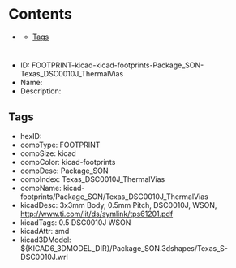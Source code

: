 



Contents
========

* [](#)
	* [Tags](#tags)

# 

- ID: FOOTPRINT-kicad-kicad-footprints-Package_SON-Texas_DSC0010J_ThermalVias
- Name: 
- Description: 

## Tags

- hexID: 
- oompType: FOOTPRINT
- oompSize: kicad
- oompColor: kicad-footprints
- oompDesc: Package_SON
- oompIndex: Texas_DSC0010J_ThermalVias
- oompName: kicad-footprints/Package_SON/Texas_DSC0010J_ThermalVias
- kicadDesc: 3x3mm Body, 0.5mm Pitch, DSC0010J, WSON, http://www.ti.com/lit/ds/symlink/tps61201.pdf
- kicadTags: 0.5 DSC0010J WSON
- kicadAttr: smd
- kicad3DModel: ${KICAD6_3DMODEL_DIR}/Package_SON.3dshapes/Texas_S-DSC0010J.wrl

